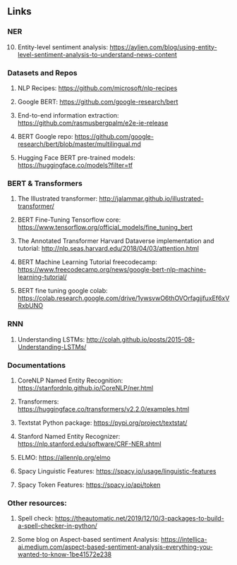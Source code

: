 
## Links


### NER

10. Entity-level sentiment analysis: https://aylien.com/blog/using-entity-level-sentiment-analysis-to-understand-news-content

### Datasets and Repos

1. NLP Recipes: https://github.com/microsoft/nlp-recipes

3. Google BERT: https://github.com/google-research/bert

6. End-to-end information extraction: https://github.com/rasmusbergpalm/e2e-ie-release

7. BERT Google repo: https://github.com/google-research/bert/blob/master/multilingual.md

11. Hugging Face BERT pre-trained models: https://huggingface.co/models?filter=tf


### BERT & Transformers

1. The Illustrated transformer: http://jalammar.github.io/illustrated-transformer/

3. BERT Fine-Tuning Tensorflow core: https://www.tensorflow.org/official_models/fine_tuning_bert

4. The Annotated Transformer Harvard Dataverse implementation and tutorial: http://nlp.seas.harvard.edu/2018/04/03/attention.html

5. BERT Machine Learning Tutorial freecodecamp: https://www.freecodecamp.org/news/google-bert-nlp-machine-learning-tutorial/

7. BERT fine tuning google colab: https://colab.research.google.com/drive/1ywsvwO6thOVOrfagjjfuxEf6xVRxbUNO

### RNN

1. Understanding LSTMs: http://colah.github.io/posts/2015-08-Understanding-LSTMs/

 
### Documentations

1. CoreNLP Named Entity Recognition: https://stanfordnlp.github.io/CoreNLP/ner.html

2. Transformers: https://huggingface.co/transformers/v2.2.0/examples.html

3. Textstat Python package: https://pypi.org/project/textstat/

4. Stanford Named Entity Recognizer: https://nlp.stanford.edu/software/CRF-NER.shtml

5. ELMO: https://allennlp.org/elmo

6. Spacy Linguistic Features: https://spacy.io/usage/linguistic-features

7. Spacy Token Features: https://spacy.io/api/token


### Other resources:

1. Spell check: https://theautomatic.net/2019/12/10/3-packages-to-build-a-spell-checker-in-python/

2. Some blog on Aspect-based sentiment Analysis: https://intellica-ai.medium.com/aspect-based-sentiment-analysis-everything-you-wanted-to-know-1be41572e238
